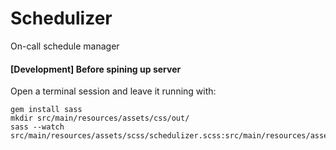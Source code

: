 # Schedulizer

On-call schedule manager

#### [Development] Before spining up server

Open a terminal session and leave it running with:

```
gem install sass
mkdir src/main/resources/assets/css/out/
sass --watch src/main/resources/assets/scss/schedulizer.scss:src/main/resources/assets/css/out/schedulizer.css
```

